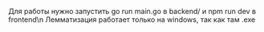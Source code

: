 Для работы нужно запустить go run main.go в backend/ и npm run dev в frontend\n
Лемматизация работает только на windows, так как там .exe
